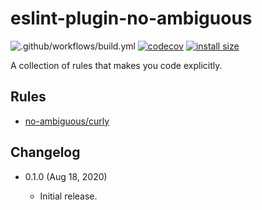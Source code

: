 eslint-plugin-no-ambiguous
==========================

![.github/workflows/build.yml](https://github.com/eight04/eslint-plugin-no-ambiguous/workflows/.github/workflows/build.yml/badge.svg)
[![codecov](https://codecov.io/gh/eight04/eslint-plugin-no-ambiguous/branch/master/graph/badge.svg)](https://codecov.io/gh/eight04/eslint-plugin-no-ambiguous)
[![install size](https://packagephobia.now.sh/badge?p=eslint-plugin-no-ambiguous)](https://packagephobia.now.sh/result?p=eslint-plugin-no-ambiguous)

A collection of rules that makes you code explicitly.

Rules
------

* [no-ambiguous/curly](docs/rules/curly.md)

Changelog
---------

* 0.1.0 (Aug 18, 2020)

  - Initial release.
